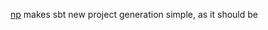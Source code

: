 [np][np] makes sbt new project generation simple, as it should be

[np]: https://github.com/softprops/np
